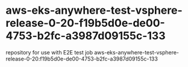 # aws-eks-anywhere-test-vsphere-release-0-20-f19b5d0e-de00-4753-b2fc-a3987d09155c-133
repository for use with E2E test job aws-eks-anywhere-test-vsphere-release-0-20:f19b5d0e-de00-4753-b2fc-a3987d09155c-133
